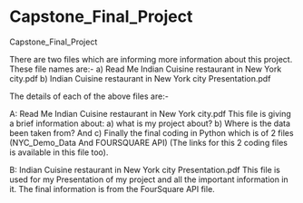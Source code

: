 # Capstone_Final_Project
Capstone_Final_Project

There are two files which are informing more information about this project. These file names are:-
    a) Read Me Indian Cuisine restaurant in New York city.pdf
    b) Indian Cuisine restaurant in New York city Presentation.pdf

The details of each of the above files are:-

A: Read Me Indian Cuisine restaurant in New York city.pdf
    This file is giving a brief information about: 
      a) what is my project about? 
      b) Where is the data been taken from? And 
      c) Finally the final coding in Python which is of 2 files (NYC_Demo_Data And FOURSQUARE API) 
      (The links for this 2 coding files is available in this file too).
      
      
B: Indian Cuisine restaurant in New York city Presentation.pdf
  This file is used for my Presentation of my project and all the important information in it. The final information is from the FourSquare API file.
  
  
